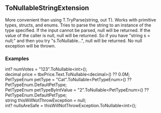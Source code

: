 <h2>ToNullableStringExtension</h2>
More convenient than using T.TryParse(string, out T).
Works with primitive types, structs, and enums.
Tries to parse the string to an instance of the type specified.
If the input cannot be parsed, null will be returned.
If the value of the caller is null, null will be returned.
So if you have "string s = null;" and then you try "s.ToNullable...",
null will be returned. No null exception will be thrown. 



<h3>Examples</h3>
int? numVotes = "123".ToNullable&lt;int&gt;();<br>
decimal price = tbxPrice.Text.ToNullable&lt;decimal&gt;() ?? 0.0M;<br>
PetTypeEnum petType = "Cat".ToNullable&lt;PetTypeEnum&gt;() ?? PetTypeEnum.DefaultPetType;<br>
PetTypeEnum petTypeByIntValue = "2".ToNullable&lt;PetTypeEnum>() ?? PetTypeEnum.DefaultPetType;<br>
string thisWillNotThrowException = null;<br>
int? nullsAreSafe = thisWillNotThrowException.ToNullable&lt;int&gt;();<br>

